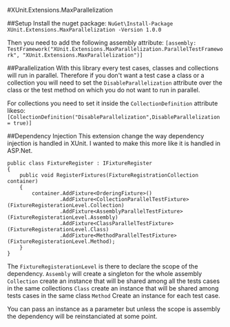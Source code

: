 #XUnit.Extensions.MaxParallelization

##Setup
Install the nuget package:
`NuGet\Install-Package XUnit.Extensions.MaxParallelization -Version 1.0.0`

Then you need to add the following assembly attribute: 
`[assembly: TestFramework("XUnit.Extensions.MaxParallelization.ParallelTestFramework", "XUnit.Extensions.MaxParallelization")]`

##Parallelization
With this library every test cases, classes and collections will run in parallel. Therefore if you don't want a test case a class or a collection you will need to set the `DisableParallelization` attribute over the class or the test method on which you do not want to run in parallel.

For collections you need to set it inside the `CollectionDefinition` attribute likeso:
`[CollectionDefinition("DisableParallelization",DisableParallelization = true)]`

##Dependency Injection
This extension change the way dependency injection is handled in XUnit. I wanted to make this more like it is handled in ASP.Net.
```
public class FixtureRegister : IFixtureRegister
{
    public void RegisterFixtures(FixtureRegistrationCollection container)
    {
        container.AddFixture<OrderingFixture>()
                 .AddFixture<CollectionParallelTestFixture>(FixtureRegisterationLevel.Collection)
                 .AddFixture<AssemblyParallelTestFixture>(FixtureRegisterationLevel.Assembly)
                 .AddFixture<ClassParallelTestFixture>(FixtureRegisterationLevel.Class)
                 .AddFixture<MethodParallelTestFixture>(FixtureRegisterationLevel.Method);
    }
}
```
The `FixtureRegisterationLevel` is there to declare the scope of the dependency.
`Assembly` will create a singleton for the whole assembly
`Collection` create an instance that will be shared among all the tests cases in the same collections 
`Class` create an instance that will be shared among tests cases in the same class
`Method` Create an instance for each test case.

You can pass an instance as a parameter but unless the scope is assembly the dependency will be reinstanciated at some point.

